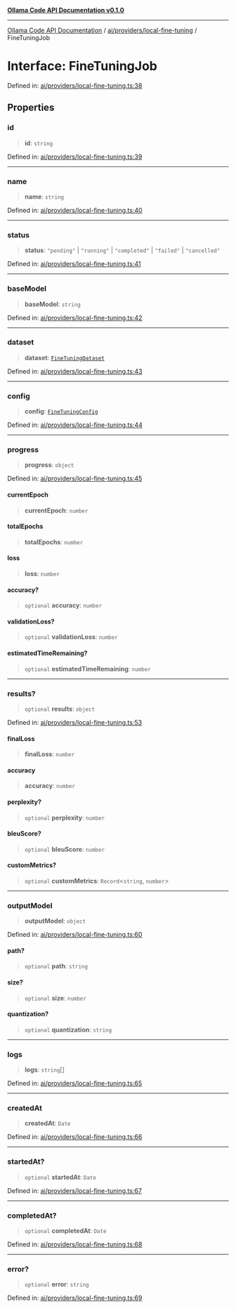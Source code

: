 [**Ollama Code API Documentation v0.1.0**](../../../../README.md)

***

[Ollama Code API Documentation](../../../../modules.md) / [ai/providers/local-fine-tuning](../README.md) / FineTuningJob

# Interface: FineTuningJob

Defined in: [ai/providers/local-fine-tuning.ts:38](https://github.com/erichchampion/ollama-code/blob/f6c86092ceb05c9cf6b0f52863f31d0a214195fb/ollama-code/src/ai/providers/local-fine-tuning.ts#L38)

## Properties

### id

> **id**: `string`

Defined in: [ai/providers/local-fine-tuning.ts:39](https://github.com/erichchampion/ollama-code/blob/f6c86092ceb05c9cf6b0f52863f31d0a214195fb/ollama-code/src/ai/providers/local-fine-tuning.ts#L39)

***

### name

> **name**: `string`

Defined in: [ai/providers/local-fine-tuning.ts:40](https://github.com/erichchampion/ollama-code/blob/f6c86092ceb05c9cf6b0f52863f31d0a214195fb/ollama-code/src/ai/providers/local-fine-tuning.ts#L40)

***

### status

> **status**: `"pending"` \| `"running"` \| `"completed"` \| `"failed"` \| `"cancelled"`

Defined in: [ai/providers/local-fine-tuning.ts:41](https://github.com/erichchampion/ollama-code/blob/f6c86092ceb05c9cf6b0f52863f31d0a214195fb/ollama-code/src/ai/providers/local-fine-tuning.ts#L41)

***

### baseModel

> **baseModel**: `string`

Defined in: [ai/providers/local-fine-tuning.ts:42](https://github.com/erichchampion/ollama-code/blob/f6c86092ceb05c9cf6b0f52863f31d0a214195fb/ollama-code/src/ai/providers/local-fine-tuning.ts#L42)

***

### dataset

> **dataset**: [`FineTuningDataset`](FineTuningDataset.md)

Defined in: [ai/providers/local-fine-tuning.ts:43](https://github.com/erichchampion/ollama-code/blob/f6c86092ceb05c9cf6b0f52863f31d0a214195fb/ollama-code/src/ai/providers/local-fine-tuning.ts#L43)

***

### config

> **config**: [`FineTuningConfig`](FineTuningConfig.md)

Defined in: [ai/providers/local-fine-tuning.ts:44](https://github.com/erichchampion/ollama-code/blob/f6c86092ceb05c9cf6b0f52863f31d0a214195fb/ollama-code/src/ai/providers/local-fine-tuning.ts#L44)

***

### progress

> **progress**: `object`

Defined in: [ai/providers/local-fine-tuning.ts:45](https://github.com/erichchampion/ollama-code/blob/f6c86092ceb05c9cf6b0f52863f31d0a214195fb/ollama-code/src/ai/providers/local-fine-tuning.ts#L45)

#### currentEpoch

> **currentEpoch**: `number`

#### totalEpochs

> **totalEpochs**: `number`

#### loss

> **loss**: `number`

#### accuracy?

> `optional` **accuracy**: `number`

#### validationLoss?

> `optional` **validationLoss**: `number`

#### estimatedTimeRemaining?

> `optional` **estimatedTimeRemaining**: `number`

***

### results?

> `optional` **results**: `object`

Defined in: [ai/providers/local-fine-tuning.ts:53](https://github.com/erichchampion/ollama-code/blob/f6c86092ceb05c9cf6b0f52863f31d0a214195fb/ollama-code/src/ai/providers/local-fine-tuning.ts#L53)

#### finalLoss

> **finalLoss**: `number`

#### accuracy

> **accuracy**: `number`

#### perplexity?

> `optional` **perplexity**: `number`

#### bleuScore?

> `optional` **bleuScore**: `number`

#### customMetrics?

> `optional` **customMetrics**: `Record`\<`string`, `number`\>

***

### outputModel

> **outputModel**: `object`

Defined in: [ai/providers/local-fine-tuning.ts:60](https://github.com/erichchampion/ollama-code/blob/f6c86092ceb05c9cf6b0f52863f31d0a214195fb/ollama-code/src/ai/providers/local-fine-tuning.ts#L60)

#### path?

> `optional` **path**: `string`

#### size?

> `optional` **size**: `number`

#### quantization?

> `optional` **quantization**: `string`

***

### logs

> **logs**: `string`[]

Defined in: [ai/providers/local-fine-tuning.ts:65](https://github.com/erichchampion/ollama-code/blob/f6c86092ceb05c9cf6b0f52863f31d0a214195fb/ollama-code/src/ai/providers/local-fine-tuning.ts#L65)

***

### createdAt

> **createdAt**: `Date`

Defined in: [ai/providers/local-fine-tuning.ts:66](https://github.com/erichchampion/ollama-code/blob/f6c86092ceb05c9cf6b0f52863f31d0a214195fb/ollama-code/src/ai/providers/local-fine-tuning.ts#L66)

***

### startedAt?

> `optional` **startedAt**: `Date`

Defined in: [ai/providers/local-fine-tuning.ts:67](https://github.com/erichchampion/ollama-code/blob/f6c86092ceb05c9cf6b0f52863f31d0a214195fb/ollama-code/src/ai/providers/local-fine-tuning.ts#L67)

***

### completedAt?

> `optional` **completedAt**: `Date`

Defined in: [ai/providers/local-fine-tuning.ts:68](https://github.com/erichchampion/ollama-code/blob/f6c86092ceb05c9cf6b0f52863f31d0a214195fb/ollama-code/src/ai/providers/local-fine-tuning.ts#L68)

***

### error?

> `optional` **error**: `string`

Defined in: [ai/providers/local-fine-tuning.ts:69](https://github.com/erichchampion/ollama-code/blob/f6c86092ceb05c9cf6b0f52863f31d0a214195fb/ollama-code/src/ai/providers/local-fine-tuning.ts#L69)
